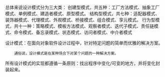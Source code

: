 总体来说设计模式分为三大类：
创建型模式，共五种：工厂方法模式、抽象工厂模式、单例模式、建造者模式、原型模式。
结构型模式，共七种：适配器模式、装饰器模式、代理模式、外观模式、桥接模式、组合模式、享元模式。
行为型模式，共十一种：策略模式、模板方法模式、观察者模式、迭代子模式、责任链模式、命令模式、备忘录模式、状态模式、访问者模式、中介者模式

设计模式：在面向对象软件设计过程中，针对特定问题的简单而优雅的解决方案。

        通俗说，设计模式是在某种场合下对某个问题的一种解决方案。

所有设计模式的实现都遵循一条原则：找出程序中变化/可变的地方，并将变化封装起来。